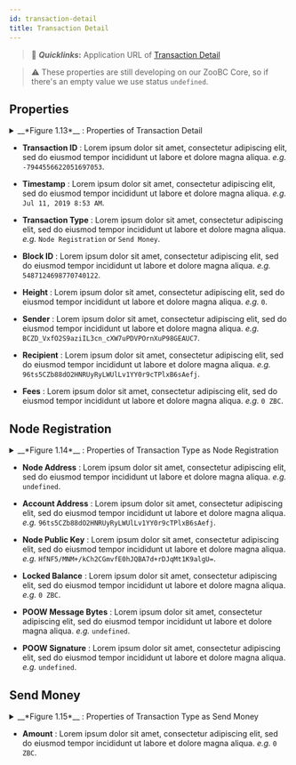 ```yaml
---
id: transaction-detail
title: Transaction Detail
---
```


> 🔗 __*Quicklinks*:__ Application URL of [Transaction Detail][transaction-detail]

> ⚠️ These properties are still developing on our ZooBC Core, so if there's an empty value we use status `undefined`.

[transaction-detail]: https://zoobc.net/transactions/-7843180280408634688

## Properties

<details>
  <summary>__*Figure 1.13*__ : Properties of Transaction Detail</summary>
  </br>
  ![Figure 1.13 Properties of Transaction Detail](assets/img/zoobc_explorer_transaction_detail_properties.png)
</details>

* **Transaction ID** : Lorem ipsum dolor sit amet, consectetur adipiscing elit, sed do eiusmod tempor incididunt ut labore et dolore magna aliqua. _e.g._ `-7944556622051697053`.

* **Timestamp** : Lorem ipsum dolor sit amet, consectetur adipiscing elit, sed do eiusmod tempor incididunt ut labore et dolore magna aliqua. _e.g._ `Jul 11, 2019 8:53 AM`.

* **Transaction Type** : Lorem ipsum dolor sit amet, consectetur adipiscing elit, sed do eiusmod tempor incididunt ut labore et dolore magna aliqua. _e.g._ `Node Registration` or `Send Money`.

* **Block ID** : Lorem ipsum dolor sit amet, consectetur adipiscing elit, sed do eiusmod tempor incididunt ut labore et dolore magna aliqua. _e.g._ `5487124698770740122`.

* **Height** : Lorem ipsum dolor sit amet, consectetur adipiscing elit, sed do eiusmod tempor incididunt ut labore et dolore magna aliqua. _e.g._ `0`.

* **Sender** : Lorem ipsum dolor sit amet, consectetur adipiscing elit, sed do eiusmod tempor incididunt ut labore et dolore magna aliqua. _e.g._ `BCZD_VxfO2S9aziIL3cn_cXW7uPDVPOrnXuP98GEAUC7`.

* **Recipient** : Lorem ipsum dolor sit amet, consectetur adipiscing elit, sed do eiusmod tempor incididunt ut labore et dolore magna aliqua. _e.g._ `96ts5CZb88dO2HNRUyRyLWUlLv1YY0r9cTPlxB6sAefj`.

* **Fees** : Lorem ipsum dolor sit amet, consectetur adipiscing elit, sed do eiusmod tempor incididunt ut labore et dolore magna aliqua. _e.g._ `0 ZBC`.

## Node Registration

<details>
  <summary>__*Figure 1.14*__ : Properties of Transaction Type as Node Registration</summary>
  </br>
  ![Figure 1.14 Properties of Transaction Type as Node Registration](assets/img/zoobc_explorer_transaction_node_registration.png)
</details>

* **Node Address** : Lorem ipsum dolor sit amet, consectetur adipiscing elit, sed do eiusmod tempor incididunt ut labore et dolore magna aliqua. _e.g._ `undefined`.

* **Account Address** : Lorem ipsum dolor sit amet, consectetur adipiscing elit, sed do eiusmod tempor incididunt ut labore et dolore magna aliqua. _e.g._ `96ts5CZb88dO2HNRUyRyLWUlLv1YY0r9cTPlxB6sAefj`.

* **Node Public Key** : Lorem ipsum dolor sit amet, consectetur adipiscing elit, sed do eiusmod tempor incididunt ut labore et dolore magna aliqua. _e.g._ `HfNF5/MNM+/kCh2CGmvfE0hJQBA7d+rDJqMt1K9algU=`.

* **Locked Balance** : Lorem ipsum dolor sit amet, consectetur adipiscing elit, sed do eiusmod tempor incididunt ut labore et dolore magna aliqua. _e.g._ `0 ZBC`.

* **POOW Message Bytes** : Lorem ipsum dolor sit amet, consectetur adipiscing elit, sed do eiusmod tempor incididunt ut labore et dolore magna aliqua. _e.g._ `undefined`.

* **POOW Signature** : Lorem ipsum dolor sit amet, consectetur adipiscing elit, sed do eiusmod tempor incididunt ut labore et dolore magna aliqua. _e.g._ `undefined`.

## Send Money

<details>
  <summary>__*Figure 1.15*__ : Properties of Transaction Type as Send Money</summary>
  </br>
  ![Figure 1.15 Properties of Transaction Type as Send Money](assets/img/zoobc_explorer_transaction_send_money.png)
</details>

* **Amount** : Lorem ipsum dolor sit amet, consectetur adipiscing elit, sed do eiusmod tempor incididunt ut labore et dolore magna aliqua. _e.g._ `0 ZBC`.
